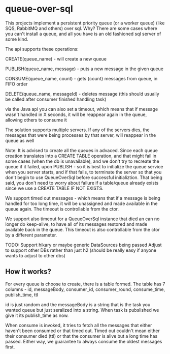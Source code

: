 # queue-over-sql
This projects implement a persistent priority queue (or a worker queue) (like SQS, RabbitMQ and others) over sql.
Why? There are some cases where you can't install a queue, and all you have is an old fashioned sql server of some kind.

The api supports these operations:

CREATE(queue_name) - will create a new queue

PUBLISH(queue_name, message) - puts a new message in the given queue

CONSUME(queue_name, count) - gets {count} messages from queue, in FIFO order

DELETE(queue_name, messageId) - deletes message (this should usually be called after consumer finished handling task)

via the Java api you can also set a timeout, which means that if message wasn't handled in X seconds, it will be reappear again in the queue, allowing others to consume it

The solution supports multiple servers. If any of the servers dies, the messages that were being processes by that server, will reappear in the queue as well

Note: It is advised to create all the queues in advaced. Since each queue creation translates into a CREATE TABLE operation, and that might fail in some cases (when the db is unavailable), and we don't try to recreate the queue if it failed, upon PUBLISH - so it is best to initialize the queue service when you server starts, and if that fails, to terminate the server so that you don't begin to use QueueOverSql before successful initializtion.
That being said, you don't need to worry about failure if a table/queue already exists since we use a CREATE TABLE IF NOT EXISTS.

We support timed out messages - which means that if a message is being handled for too long time, it will be unassigned and made available in the queue again. The timeout is controllable from the ctor.

We support also timeout for a QueueOverSql instance that died an can no longer do keep-alive, to have all of its messages restored and made available back in the queue. This timeout is also controllable from the ctor by a different parameter.

TODO:
Support hikary or maybe generic DataSources being passed
Adjust to support other DBs rather than just h2 (should be really easy if anyone wants to adjust to other dbs)

## How it works?
For every queue is choose to create, there is a table formed.
The table has 7 columns - id, messageBody, consumer_id, consumer_round, consume_time, publish_time, ttl

id is just random and the messageBody is a string that is the task you wanted queue but just seralized into a string.
When task is pubslished we give it its publish_time as now.

When consume is invoked, it tries to fetch all the messages that either haven't been consumed or that timed out.
Timed out couldn't mean either their consumer died (ttl) or that the consumer is alive but a long time has passed.
Either way, we guarantee to always consume the oldest messages first.

